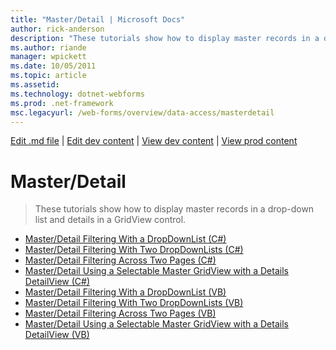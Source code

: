 ```yaml
---
title: "Master/Detail | Microsoft Docs"
author: rick-anderson
description: "These tutorials show how to display master records in a drop-down list and details in a GridView control."
ms.author: riande
manager: wpickett
ms.date: 10/05/2011
ms.topic: article
ms.assetid: 
ms.technology: dotnet-webforms
ms.prod: .net-framework
msc.legacyurl: /web-forms/overview/data-access/masterdetail
---
```

[Edit .md file](C:\Projects\msc\dev\Msc.Www\Web.ASP\App_Data\github\web-forms\overview\data-access\index.md) | [Edit dev content](http://www.aspdev.net/umbraco#/content/content/edit/33005) | [View dev content](http://docs.aspdev.net/tutorials/web-forms/overview/data-access/masterdetail/index.html) | [View prod content](http://www.asp.net/web-forms/overview/data-access/masterdetail)

Master/Detail
====================
> These tutorials show how to display master records in a drop-down list and details in a GridView control.


- [Master/Detail Filtering With a DropDownList (C#)](master-detail-filtering-with-a-dropdownlist-cs.md)
- [Master/Detail Filtering With Two DropDownLists (C#)](master-detail-filtering-with-two-dropdownlists-cs.md)
- [Master/Detail Filtering Across Two Pages (C#)](master-detail-filtering-across-two-pages-cs.md)
- [Master/Detail Using a Selectable Master GridView with a Details DetailView (C#)](master-detail-using-a-selectable-master-gridview-with-a-details-detailview-cs.md)
- [Master/Detail Filtering With a DropDownList (VB)](master-detail-filtering-with-a-dropdownlist-vb.md)
- [Master/Detail Filtering With Two DropDownLists (VB)](master-detail-filtering-with-two-dropdownlists-vb.md)
- [Master/Detail Filtering Across Two Pages (VB)](master-detail-filtering-across-two-pages-vb.md)
- [Master/Detail Using a Selectable Master GridView with a Details DetailView (VB)](master-detail-using-a-selectable-master-gridview-with-a-details-detailview-vb.md)
